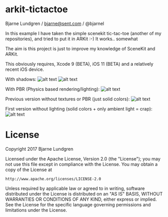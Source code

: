 # arkit-tictactoe
Bjarne Lundgren / bjarne@sent.com / @bjarnel

In this example I have taken the simple scenekit tic-tac-toe (another of my repositories), and tried to put it in ARKit :-)
It works.. somewhat

The aim is this project is just to improve my knowledge of SceneKit and ARKit.

This obviously requires, Xcode 9 (BETA), iOS 11 (BETA) and a relatively recent iOS device.

With shadows:
![alt text](https://raw.githubusercontent.com/bjarnel/arkit-tictactoe/master/tictactoe-shadows.jpg)
![alt text](https://raw.githubusercontent.com/bjarnel/arkit-tictactoe/master/tictactoe-shadows-closeup.jpg)

With PBR (Physics based rendering/lighting):
![alt text](https://raw.githubusercontent.com/bjarnel/arkit-tictactoe/master/tictactoe-pbr.jpg)

Previous version without textures or PBR (just solid colors):
![alt text](https://raw.githubusercontent.com/bjarnel/arkit-tictactoe/master/tictactoe-lighting.jpg)

First version without lighting (solid colors + only ambient light = crap):
![alt text](https://raw.githubusercontent.com/bjarnel/arkit-tictactoe/master/tictactoe-nolighting.jpg)

License
=======
Copyright 2017 Bjarne Lundgren

Licensed under the Apache License, Version 2.0 (the "License");
you may not use this file except in compliance with the License.
You may obtain a copy of the License at

    http://www.apache.org/licenses/LICENSE-2.0

Unless required by applicable law or agreed to in writing, software
distributed under the License is distributed on an "AS IS" BASIS,
WITHOUT WARRANTIES OR CONDITIONS OF ANY KIND, either express or implied.
See the License for the specific language governing permissions and
limitations under the License.